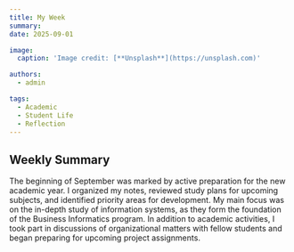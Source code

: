 ```yaml
---
title: My Week
summary: 
date: 2025-09-01

image:
  caption: 'Image credit: [**Unsplash**](https://unsplash.com)'

authors:
  - admin

tags:
  - Academic
  - Student Life
  - Reflection
---
```


## Weekly Summary  

The beginning of September was marked by active preparation for the new academic year. I organized my notes, reviewed study plans for upcoming subjects, and identified priority areas for development. My main focus was on the in-depth study of information systems, as they form the foundation of the Business Informatics program. In addition to academic activities, I took part in discussions of organizational matters with fellow students and began preparing for upcoming project assignments.  

